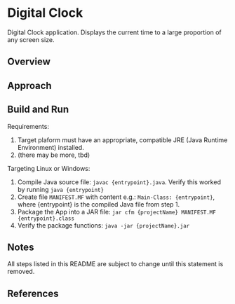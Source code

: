 # Digital Clock

Digital Clock application. Displays the current time to a large proportion of any screen size.

## Overview

## Approach

## Build and Run

Requirements:

1. Target plaform must have an appropriate, compatible JRE (Java Runtime Environment) installed.
1. (there may be more, tbd)

Targeting Linux or Windows:

1. Compile Java source file: `javac {entrypoint}.java`. Verify this worked by running `java {entrypoint}`
1. Create file `MANIFEST.MF` with content e.g.: `Main-Class: {entrypoint}`, where {entrypoint} is the compiled Java file from step 1.
1. Package the App into a JAR file: `jar cfm {projectName} MANIFEST.MF {entrypoint}.class`
1. Verify the package functions: `java -jar {projectName}.jar`

## Notes

All steps listed in this README are subject to change until this statement is removed.

## References
